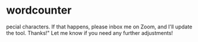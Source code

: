 # wordcounter
pecial characters. If that happens, please inbox me on Zoom, and I'll update the tool. Thanks!"  Let me know if you need any further adjustments!
